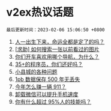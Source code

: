 # v2ex热议话题

`最后更新时间：2023-02-06 15:06:50 +0800`

1. [人一出生下来，命运全都是定了的吗？](https://www.v2ex.com/t/913472)
1. [[求助] 如何搜索一张以前看过的图片](https://www.v2ex.com/t/913386)
1. [你们开车喜欢用哪个导航，为什么？](https://www.v2ex.com/t/913486)
1. [35+的程序员，你们还好吗？](https://www.v2ex.com/t/913468)
1. [小县城的各种问题](https://www.v2ex.com/t/913477)
1. [1pb 数据保存 500 年无丢失](https://www.v2ex.com/t/913523)
1. [今年怎么赚一辆 911？](https://www.v2ex.com/t/913358)
1. [卸载微信可以提升手机速度](https://www.v2ex.com/t/913374)
1. [你有什么超过 95%人的技能吗？](https://www.v2ex.com/t/913577)

